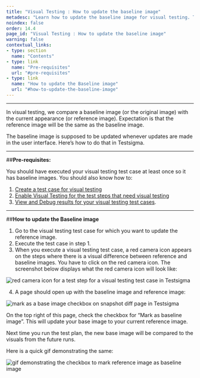 ```yaml
---
title: "Visual Testing : How to update the baseline image"
metadesc: "Learn how to update the baseline image for visual testing. This article covers the detailed steps to update a baseline image for visual testing."
noindex: false
order: 14.4
page_id: "Visual Testing : How to update the baseline image"
warning: false
contextual_links:
- type: section
  name: "Contents"
- type: link
  name: "Pre-requisites"
  url: "#pre-requisites"
- type: link
  name: "How to update the Baseline image"
  url: "#how-to-update-the-baseline-image" 
---
```


---

In visual testing, we compare a baseline image (or the original image) with the current appearance (or reference image). Expectation is that the reference image will be the same as the baseline image.

The baseline image is supposed to be updated whenever updates are made in the user interface. Here’s how to do that in Testsigma.


---
##**Pre-requisites:**

You should have executed your visual testing test case at least once so it has baseline images. You should also know how to:
 1. [Create a test case for visual testing](https://testsigma.com/docs/test-cases/manage/add-edit-delete/)
 2. [Enable Visual Testing for the test steps that need visual testing](https://testsigma.com/docs/visual-testing/configure-test-steps/)
 3. [View and Debug results for your visual testing test cases](https://testsigma.com/docs/visual-testing/view-debug-results/). 


---
##**How to update the Baseline image** 

 1. Go to the visual testing test case for which you want to update the reference image. 
 2. Execute the test case in step 1.
 3. When you execute a visual testing test case, a red  camera icon appears on the steps where there is a visual difference between reference and baseline images. You have to click on the red camera icon. The screenshot below displays what the red camera icon will look like:

![red camera icon for a test step for a visual testing test case in Testsigma](https://docs.testsigma.com/images/update-baseline/red-camera-icon-for-test-step-visual-testing-testsigma.png)

 4. A page should open up with the baseline image and reference image:

 ![mark as a base image checkbox on snapshot diff page in Testsigma](https://docs.testsigma.com/images/update-baseline/mark-as-a-base-image-snapshot-diff-page-testsigma.png)

 On the top right of this page, check the checkbox for “Mark as baseline image”. This will update your base image to your current reference image. 

Next time you run the test plan, the new base image will be compared to the visuals from the future runs.

Here is a quick gif demonstrating the same:

![gif demonstrating the checkbox to mark reference image as baseline image](https://s3.amazonaws.com/static-docs.testsigma.com/new_images/projects/applications/Baseimagegif.gif)
